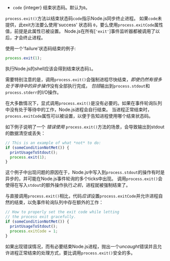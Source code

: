 <!-- YAML
added: v0.1.13
-->

* `code` {integer} 结束状态码。默认为`0`。

`process.exit()`方法以结束状态码`code`指示Node.js同步终止进程。
如果`code`未提供，此exit方法要么使用'success' 状态码 `0`，要么使用`process.exitCode`属性值，前提是此属性已被设置。
Node.js在所有[`'exit'`]事件监听器都被调用了以后，才会终止进程。

使用一个'failure'状态码结束的例子:

```js
process.exit(1);
```

执行Node.js的shell应该会得到结束状态码`1`。

需要特别注意的是，调用`process.exit()`会强制进程尽快结束，*即使仍然有很多处于等待中的异步操作*没有全部执行完成，
*包括*输出到`process.stdout`和`process.stderr`的I/O操作。

在大多数情况下，显式调用`process.exit()`是没有必要的。如果在事件轮询队列中没有处于等待中的工作，Node.js进程会自行结束。
当进程正常结束时，`process.exitCode`属性可以被设置，以便于告知进程使用哪个结束状态码。

如下例子说明了一个 *错误使用* `process.exit()`方法的场景，会导致输出到stdout的数据清空或丢失：

```js
// This is an example of what *not* to do:
if (someConditionNotMet()) {
  printUsageToStdout();
  process.exit(1);
}
```

这个例子中出现问题的原因在于，Node.js中写入到`process.stdout`的操作有时是异步的，并可能在Node.js事件轮询的多个ticks中出现。
调用`process.exit()`会使得在写入`stdout`的额外操作执行*之前*，进程就被强制结束了。

与直接调用`process.exit()`相比，代码*应该*设置`process.exitCode`并允许进程自然的结束，以免事件轮询队列中存在额外的工作：

```js
// How to properly set the exit code while letting
// the process exit gracefully.
if (someConditionNotMet()) {
  printUsageToStdout();
  process.exitCode = 1;
}
```

如果出现错误情况，而有必要结束Node.js进程，抛出一个*uncaught*错误并且允许进程正常结束的处理方式，要比调用`process.exit()`安全的多。


